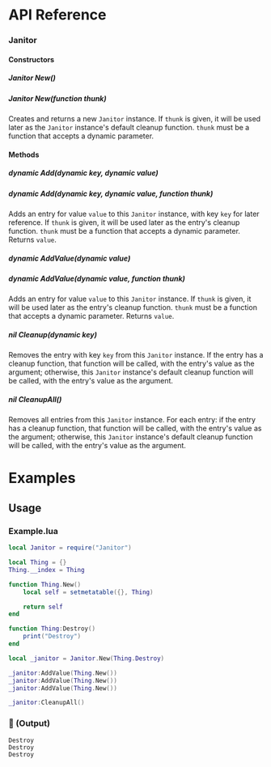 # API Reference

### Janitor

#### Constructors

##### Janitor **New**()
##### Janitor **New**(function thunk)
Creates and returns a new `Janitor` instance.  If `thunk` is given, it will be used later as the `Janitor` instance's default cleanup function.  `thunk` must be a function that accepts a dynamic parameter.

#### Methods

##### dynamic **Add**(dynamic key, dynamic value)
##### dynamic **Add**(dynamic key, dynamic value, function thunk)
Adds an entry for value `value` to this `Janitor` instance, with key `key` for later reference.  If `thunk` is given, it will be used later as the entry's cleanup function.  `thunk` must be a function that accepts a dynamic parameter.  Returns `value`.

##### dynamic **AddValue**(dynamic value)
##### dynamic **AddValue**(dynamic value, function thunk)
Adds an entry for value `value` to this `Janitor` instance.  If `thunk` is given, it will be used later as the entry's cleanup function.  `thunk` must be a function that accepts a dynamic parameter.  Returns `value`.

##### nil **Cleanup**(dynamic key)
Removes the entry with key `key` from this `Janitor` instance.  If the entry has a cleanup function, that function will be called, with the entry's value as the argument; otherwise, this `Janitor` instance's default cleanup function will be called, with the entry's value as the argument.

##### nil **CleanupAll**()
Removes all entries from this `Janitor` instance.  For each entry: if the entry has a cleanup function, that function will be called, with the entry's value as the argument; otherwise, this `Janitor` instance's default cleanup function will be called, with the entry's value as the argument.

# Examples

## Usage

### Example.lua

```lua
local Janitor = require("Janitor")

local Thing = {}
Thing.__index = Thing

function Thing.New()
	local self = setmetatable({}, Thing)

	return self
end

function Thing:Destroy()
	print("Destroy")
end

local _janitor = Janitor.New(Thing.Destroy)

_janitor:AddValue(Thing.New())
_janitor:AddValue(Thing.New())
_janitor:AddValue(Thing.New())

_janitor:CleanupAll()
```

### 🧾 (Output)

```text
Destroy
Destroy
Destroy
```
